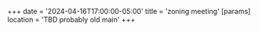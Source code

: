 +++
date = '2024-04-16T17:00:00-05:00'
title = 'zoning meeting'
[params]
    location = 'TBD probably old main'
+++